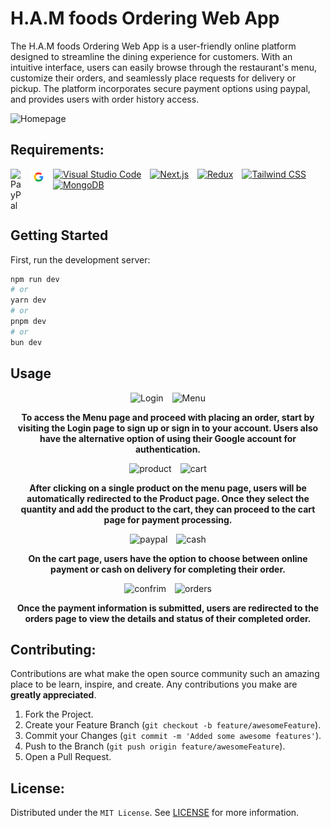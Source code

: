 # H.A.M foods Ordering Web App

The H.A.M foods Ordering Web App is a user-friendly online platform designed to streamline the dining experience for customers. With an intuitive interface, users can easily browse through the restaurant's menu, customize their orders, and seamlessly place requests for delivery or pickup. The platform incorporates secure payment options using paypal, and provides users with order history access.

![Homepage](https://res.cloudinary.com/dytnpjxrd/image/upload/v1700089630/HAMFOODS/homepage_omidab.png)

## Requirements:

<a href="https://code.visualstudio.com/" title="Visual Studio Code"><img src="https://github.com/get-icon/geticon/raw/master/icons/visual-studio-code.svg" alt="Visual Studio Code" width="21px" height="21px" style="margin-right: 10px;"></a>
<a href="https://nextjs.org/" title="Next.js"><img src="https://github.com/get-icon/geticon/raw/master/icons/nextjs-icon.svg" alt="Next.js" width="21px" height="21px" style="margin-right: 10px;"></a>
<a href="https://redux.js.org/" title="Redux"><img src="https://github.com/get-icon/geticon/raw/master/icons/redux.svg" alt="Redux" width="21px" height="21px" style="margin-right: 10px;"></a>
<img align="left" alt="PayPal" width="22px" src="https://user-images.githubusercontent.com/92092946/169648307-189138d6-a67f-47d0-81e8-f77e4beb90bb.png" style="margin-right: 10px;">
<img align="left" alt="Google" width="26px" src="https://raw.githubusercontent.com/github/explore/80688e429a7d4ef2fca1e82350fe8e3517d3494d/topics/google/google.png" style="margin-right: 10px;">
<a href="https://tailwindcss.com/" title="Tailwind CSS"><img src="https://github.com/get-icon/geticon/raw/master/icons/tailwindcss-icon.svg" alt="Tailwind CSS" width="21px" height="21px" style="margin-right: 10px;"></a>
<a href="https://www.mongodb.org/" title="MongoDB"><img src="https://github.com/get-icon/geticon/raw/master/icons/mongodb-icon.svg" alt="MongoDB" width="21px" height="21px" style="margin-right: 10px;"></a>

<br>

## Getting Started

First, run the development server:

```bash
npm run dev
# or
yarn dev
# or
pnpm dev
# or
bun dev
```

## Usage

<p align="center">
  <img src="https://res.cloudinary.com/dytnpjxrd/image/upload/v1700089631/HAMFOODS/login_tj8gni.png" alt="Login" width="45%" style="margin-right: 10px;">
  <img src="https://res.cloudinary.com/dytnpjxrd/image/upload/v1700089632/HAMFOODS/menu_page_hqotml.png" alt="Menu" width="45%">
</p>
<p align="center">
  <strong>To access the Menu page and proceed with placing an order, start by visiting the Login page to sign up or sign in to your account. Users also have the alternative option of using their Google account for authentication.</strong>
</p>

<p align="center">
  <img src="https://res.cloudinary.com/dytnpjxrd/image/upload/v1700089673/HAMFOODS/singleprodctpage_y8cvqz.png" alt="product" width="45%" style="margin-right: 10px;">
  <img src="https://res.cloudinary.com/dytnpjxrd/image/upload/v1700089629/HAMFOODS/cart_yzxppo.png" alt="cart" width="45%">
</p>

<p align="center">
  <strong>After clicking on a single product on the menu page, users will be automatically redirected to the Product page. Once they select the quantity and add the product to the cart, they can proceed to the cart page for payment processing.</strong>
</p>

<p align="center">
  <img src="https://res.cloudinary.com/dytnpjxrd/image/upload/v1700089673/HAMFOODS/paypal_mqtnzm.png" alt="paypal" width="45%" style="margin-right: 10px;">
  <img src="https://res.cloudinary.com/dytnpjxrd/image/upload/v1700089673/HAMFOODS/payondel_b9mwqp.png" alt="cash" width="45%">
</p>

<p align="center">
  <strong>On the cart page, users have the option to choose between online payment or cash on delivery for completing their order.</strong>
</p>

<p align="center">
  <img src="https://res.cloudinary.com/dytnpjxrd/image/upload/v1700097404/HAMFOODS/thanyou_ay5j7a.png" alt="confrim" width="45%" style="margin-right: 10px;">
  <img src="https://res.cloudinary.com/dytnpjxrd/image/upload/v1700089652/HAMFOODS/orders_qsn8ac.png" alt="orders" width="45%">
</p>

<p align="center">
  <strong>Once the payment information is submitted, users are redirected to the orders page to view the details and status of their completed order.</strong>
</p>

## Contributing:

Contributions are what make the open source community such an amazing place to be learn, inspire, and create. Any contributions you make are **greatly appreciated**.

1. Fork the Project.
2. Create your Feature Branch (`git checkout -b feature/awesomeFeature`).
3. Commit your Changes (`git commit -m 'Added some awesome features'`).
4. Push to the Branch (`git push origin feature/awesomeFeature`).
5. Open a Pull Request.
   <br>

<!-- LICENSE -->

## License:

Distributed under the `MIT License`. See [LICENSE](https://choosealicense.com/licenses/mit/) for more information.
